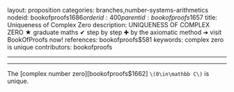 layout: proposition
categories: branches,number-systems-arithmetics
nodeid: bookofproofs$1686
orderid: 400
parentid: bookofproofs$1657
title: Uniqueness of Complex Zero
description: UNIQUENESS OF COMPLEX ZERO ★ graduate maths ✔ step by step ✚ by the axiomatic method ➜ visit BookOfProofs now!
references: bookofproofs$581
keywords: complex zero is unique
contributors: bookofproofs

---


---

The [complex number zero][bookofproofs$1662] `\(0\in\mathbb C\)` is unique.
